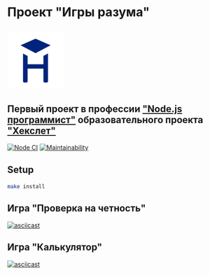 # Проект "Игры разума"

## [![Hexlet Ltd. logo](https://raw.githubusercontent.com/Hexlet/hexletguides.github.io/master/images/hexlet_logo128.png)](https://ru.hexlet.io/pages/about)

## Первый проект в профессии ["Node.js программист"](https://ru.hexlet.io/professions/backend) образовательного проекта ["Хекслет"](https://ru.hexlet.io/pages/about)

[![Node CI](https://github.com/starkhv70/frontend-project-lvl1/workflows/Node.js%20CI/badge.svg)](https://github.com/starkhv70/frontend-project-lvl1/actions)
[![Maintainability](https://api.codeclimate.com/v1/badges/a99a88d28ad37a79dbf6/maintainability)](https://codeclimate.com/github/starkhv70/frontend-project-lvl1/maintainability)

## Setup

```sh
make install
```

## Игра "Проверка на четность"

[![asciicast](https://asciinema.org/a/E6myv4XZr0ADhhVhFbD6uj6Jl.svg)](https://asciinema.org/a/E6myv4XZr0ADhhVhFbD6uj6Jl)

## Игра "Калькулятор"

[![asciicast](https://asciinema.org/a/QQcHNrog55Rh7PIWjZEXLLR89.svg)](https://asciinema.org/a/QQcHNrog55Rh7PIWjZEXLLR89)
